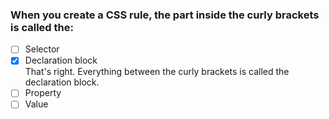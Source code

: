 ### When you create a CSS rule, the part inside the curly brackets is called the:

- [ ] Selector
- [x] Declaration block <br>
      That's right. Everything between the curly brackets is called the declaration block.
- [ ] Property
- [ ] Value
